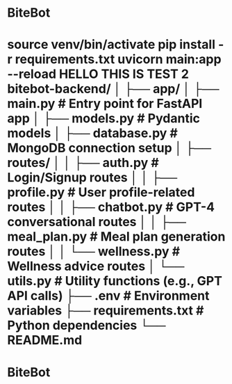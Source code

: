 # BiteBot

source venv/bin/activate
pip install -r requirements.txt
uvicorn main:app --reload
HELLO THIS IS TEST 2
bitebot-backend/
│
├── app/
│   ├── main.py              # Entry point for FastAPI app
│   ├── models.py            # Pydantic models
│   ├── database.py          # MongoDB connection setup
│   ├── routes/
│   │   ├── auth.py          # Login/Signup routes
│   │   ├── profile.py       # User profile-related routes
│   │   ├── chatbot.py       # GPT-4 conversational routes
│   │   ├── meal_plan.py     # Meal plan generation routes
│   │   └── wellness.py      # Wellness advice routes
│   └── utils.py             # Utility functions (e.g., GPT API calls)
├── .env                     # Environment variables
├── requirements.txt         # Python dependencies
└── README.md
=======
# BiteBot

